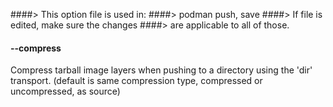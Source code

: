 ####> This option file is used in:
####> podman push, save
####> If file is edited, make sure the changes
####> are applicable to all of those.

#### **--compress**

Compress tarball image layers when pushing to a directory using the 'dir' transport. (default is same compression type, compressed or uncompressed, as source)
